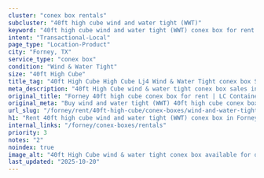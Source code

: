 ```yaml
---
cluster: "conex box rentals"
subcluster: "40ft high cube wind and water tight (WWT)"
keyword: "40ft high cube wind and water tight (WWT) conex box for rent Forney, TX"
intent: "Transactional-Local"
page_type: "Location-Product"
city: "Forney, TX"
service_type: "conex box"
condition: "Wind & Water Tight"
size: "40ft High Cube"
title_tag: "40ft High Cube High Cube Lj4 Wind & Water Tight conex box Sales in Forney | LC Container"
meta_description: "40ft High Cube wind & water tight conex box sales in Forney. High cube containers with extra height. Fast delivery, competitive pricing. Serving conex boxes area. Quote ID: ORC. Call (214) 524-4168 for your free quote today."
original_title: "Forney 40ft high cube conex box for rent | LC Container"
original_meta: "Buy wind and water tight (WWT) 40ft high cube conex box rent with local delivery in Forney, TX. LC Container — local Since 2003. Request a fast quote today."
url_slug: "/forney/rent/40ft-high-cube/conex-boxes/wind-and-water-tight-wwt"
h1: "Rent 40ft high cube wind and water tight (WWT) conex box in Forney"
internal_links: "/forney/conex-boxes/rentals"
priority: 3
notes: "2"
noindex: true
image_alt: "40ft High Cube wind & water tight conex box available for delivery in Forney"
last_updated: "2025-10-20"
---
```


<!-- TODO: Add unique city/inventory copy, images, and internal links here. -->
